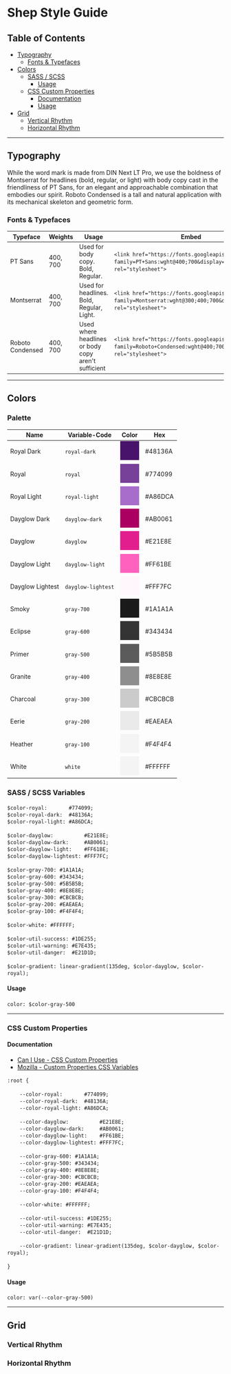 # Shep Style Guide

## Table of Contents
  - [Typography](#typography)
    - [Fonts & Typefaces](#fonts--typefaces)
  - [Colors](#colors)
    - [SASS / SCSS](#sass--scss)
      - [Usage](#usage)
    - [CSS Custom Properties](#css-custom-properties)
      - [Documentation](#documentation)
      - [Usage](#usage-1)
  - [Grid](#grid)
    - [Vertical Rhythm](#vertical-rhythm)
    - [Horizontal Rhythm](#horizontal-rhythm)
---


## Typography
While the word mark is made from DIN Next LT Pro, we use the boldness of Montserrat for headlines (bold, regular, or light) with body copy cast in the friendliness of PT Sans, for an elegant and approachable combination that embodies our spirit. Roboto Condensed is a tall and natural application with its mechanical skeleton and geometric form.

### Fonts & Typefaces

| Typeface | Weights | Usage | Embed | Download |
| --- | --- | --- | --- | --- |
| PT Sans  | 400, 700 | Used for body copy. Bold, Regular. | `<link href="https://fonts.googleapis.com/css2?family=PT+Sans:wght@400;700&display=swap" rel="stylesheet"> ` | [Google Fonts](https://fonts.google.com/specimen/PT+Sans?query=PT&sidebar.open&selection.family=PT+Sans:wght@400;700) |
| Montserrat | 400, 700 | Used for headlines. Bold, Regular, Light. | `<link href="https://fonts.googleapis.com/css2?family=Montserrat:wght@300;400;700&display=swap" rel="stylesheet"> ` | [Google Fonts](https://fonts.google.com/specimen/Montserrat?query=Mont&sidebar.open&selection.family=Montserrat:wght@300;400;700) |
| Roboto Condensed | 400, 700 | Used where headlines or body copy aren't sufficient | `<link href="https://fonts.googleapis.com/css2?family=Roboto+Condensed:wght@400;700&display=swap" rel="stylesheet"> ` | [Google Fonts](https://fonts.google.com/specimen/Roboto+Condensed?query=Roboto&sidebar.open&selection.family=Roboto+Condensed:wght@400;700)


---

## Colors

### Palette
| Name | Variable-Code | Color | Hex |
| --- | --- | :---: | --- |
| Royal Dark | `royal-dark` | ![royal-dark](img/color/royal-dark.svg) | #48136A |
| Royal | `royal` | ![royal](img/color/royal.svg) | #774099 |
| Royal Light | `royal-light` | ![royal-light](img/color/royal-light.svg) | #A86DCA |
| Dayglow Dark | `dayglow-dark` | ![dayglow-dark](img/color/dayglow-dark.svg) | #AB0061 |
| Dayglow | `dayglow` | ![dayglow](img/color/dayglow.svg) | #E21E8E |
| Dayglow Light | `dayglow-light` | ![dayglow-light](img/color/dayglow-light.svg) | #FF61BE |
| Dayglow Lightest | `dayglow-lightest` | ![dayglow-lightest](img/color/dayglow-lightest.svg) | #FFF7FC |
| Smoky | `gray-700` | ![gray-700](img/color/gray-700.svg) | #1A1A1A |
| Eclipse | `gray-600` | ![gray-600](img/color/gray-600.svg) | #343434 |
| Primer | `gray-500` | ![gray-500](img/color/gray-500.svg) | #5B5B5B |
| Granite | `gray-400` | ![gray-400](img/color/gray-400.svg) | #8E8E8E |
| Charcoal | `gray-300` | ![gray-300](img/color/gray-300.svg) | #CBCBCB |
| Eerie | `gray-200` | ![gray-200](img/color/gray-200.svg) | #EAEAEA |
| Heather | `gray-100` | ![gray-100](img/color/gray-100.svg) | #F4F4F4 |
| White | `white` | ![white](img/color/gray-100.svg) | #FFFFFF |





### SASS / SCSS Variables
```
$color-royal:       #774099;
$color-royal-dark:  #48136A;
$color-royal-light: #A86DCA;  

$color-dayglow:          #E21E8E;  
$color-dayglow-dark:     #AB0061;  
$color-dayglow-light:    #FF61BE;  
$color-dayglow-lightest: #FFF7FC;  

$color-gray-700: #1A1A1A;  
$color-gray-600: #343434;  
$color-gray-500: #5B5B5B;  
$color-gray-400: #8E8E8E;  
$color-gray-300: #CBCBCB;  
$color-gray-200: #EAEAEA;  
$color-gray-100: #F4F4F4;  

$color-white: #FFFFFF;

$color-util-success: #1DE255;
$color-util-warning: #E7E435;
$color-util-danger:  #E21D1D;

$color-gradient: linear-gradient(135deg, $color-dayglow, $color-royal);

```

#### Usage
`color: $color-gray-500`


---


### CSS Custom Properties

#### Documentation
- [Can I Use - CSS Custom Properties](https://caniuse.com/#search=custom%20properties)    
- [Mozilla - Custom Properties CSS Variables](https://developer.mozilla.org/en-US/docs/Web/CSS/--*)

```
:root {

    --color-royal:       #774099; 
    --color-royal-dark:  #48136A;
    --color-royal-light: #A86DCA;

    --color-dayglow:          #E21E8E;
    --color-dayglow-dark:     #AB0061;
    --color-dayglow-light:    #FF61BE;
    --color-dayglow-lightest: #FFF7FC;

    --color-gray-600: #1A1A1A;
    --color-gray-500: #343434;
    --color-gray-400: #8E8E8E;
    --color-gray-300: #CBCBCB;
    --color-gray-200: #EAEAEA;
    --color-gray-100: #F4F4F4;

    --color-white: #FFFFFF;

    --color-util-success: #1DE255;
    --color-util-warning: #E7E435;
    --color-util-danger:  #E21D1D;

    --color-gradient: linear-gradient(135deg, $color-dayglow, $color-royal);

}
```

#### Usage
`color: var(--color-gray-500)`


---


## Grid

### Vertical Rhythm

### Horizontal Rhythm
